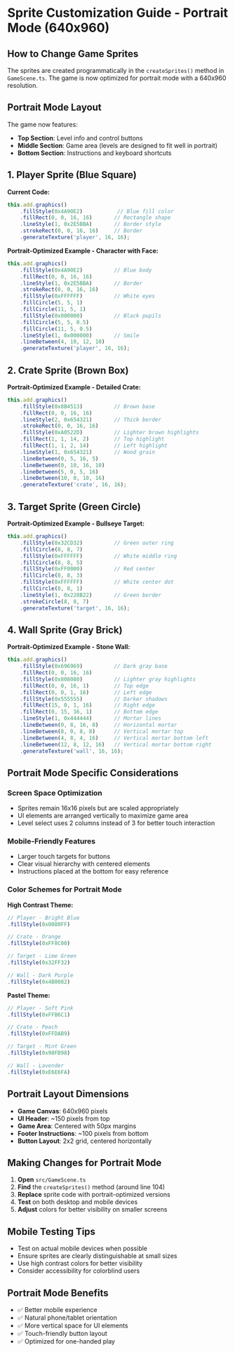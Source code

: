 # Sprite Customization Guide - Portrait Mode (640x960)

## How to Change Game Sprites

The sprites are created programmatically in the `createSprites()` method in `GameScene.ts`. The game is now optimized for portrait mode with a 640x960 resolution.

## Portrait Mode Layout

The game now features:
- **Top Section**: Level info and control buttons
- **Middle Section**: Game area (levels are designed to fit well in portrait)
- **Bottom Section**: Instructions and keyboard shortcuts

## 1. Player Sprite (Blue Square)

**Current Code:**
```typescript
this.add.graphics()
    .fillStyle(0x4A90E2)           // Blue fill color
    .fillRect(0, 0, 16, 16)       // Rectangle shape
    .lineStyle(1, 0x2E5BBA)       // Border style
    .strokeRect(0, 0, 16, 16)     // Border
    .generateTexture('player', 16, 16);
```

**Portrait-Optimized Example - Character with Face:**
```typescript
this.add.graphics()
    .fillStyle(0x4A90E2)          // Blue body
    .fillRect(0, 0, 16, 16)
    .lineStyle(1, 0x2E5BBA)       // Border
    .strokeRect(0, 0, 16, 16)
    .fillStyle(0xFFFFFF)          // White eyes
    .fillCircle(5, 5, 1)
    .fillCircle(11, 5, 1)
    .fillStyle(0x000000)          // Black pupils
    .fillCircle(5, 5, 0.5)
    .fillCircle(11, 5, 0.5)
    .lineStyle(1, 0x000000)       // Smile
    .lineBetween(4, 10, 12, 10)
    .generateTexture('player', 16, 16);
```

## 2. Crate Sprite (Brown Box)

**Portrait-Optimized Example - Detailed Crate:**
```typescript
this.add.graphics()
    .fillStyle(0x8B4513)          // Brown base
    .fillRect(0, 0, 16, 16)
    .lineStyle(2, 0x654321)       // Thick border
    .strokeRect(0, 0, 16, 16)
    .fillStyle(0xA0522D)          // Lighter brown highlights
    .fillRect(1, 1, 14, 2)        // Top highlight
    .fillRect(1, 1, 2, 14)        // Left highlight
    .lineStyle(1, 0x654321)       // Wood grain
    .lineBetween(0, 5, 16, 5)
    .lineBetween(0, 10, 16, 10)
    .lineBetween(5, 0, 5, 16)
    .lineBetween(10, 0, 10, 16)
    .generateTexture('crate', 16, 16);
```

## 3. Target Sprite (Green Circle)

**Portrait-Optimized Example - Bullseye Target:**
```typescript
this.add.graphics()
    .fillStyle(0x32CD32)          // Green outer ring
    .fillCircle(8, 8, 7)
    .fillStyle(0xFFFFFF)          // White middle ring
    .fillCircle(8, 8, 5)
    .fillStyle(0xFF0000)          // Red center
    .fillCircle(8, 8, 3)
    .fillStyle(0xFFFFFF)          // White center dot
    .fillCircle(8, 8, 1)
    .lineStyle(1, 0x228B22)       // Green border
    .strokeCircle(8, 8, 7)
    .generateTexture('target', 16, 16);
```

## 4. Wall Sprite (Gray Brick)

**Portrait-Optimized Example - Stone Wall:**
```typescript
this.add.graphics()
    .fillStyle(0x696969)          // Dark gray base
    .fillRect(0, 0, 16, 16)
    .fillStyle(0x808080)          // Lighter gray highlights
    .fillRect(0, 0, 16, 1)        // Top edge
    .fillRect(0, 0, 1, 16)        // Left edge
    .fillStyle(0x555555)          // Darker shadows
    .fillRect(15, 0, 1, 16)       // Right edge
    .fillRect(0, 15, 16, 1)       // Bottom edge
    .lineStyle(1, 0x444444)       // Mortar lines
    .lineBetween(0, 8, 16, 8)     // Horizontal mortar
    .lineBetween(8, 0, 8, 8)      // Vertical mortar top
    .lineBetween(4, 8, 4, 16)     // Vertical mortar bottom left
    .lineBetween(12, 8, 12, 16)   // Vertical mortar bottom right
    .generateTexture('wall', 16, 16);
```

## Portrait Mode Specific Considerations

### Screen Space Optimization
- Sprites remain 16x16 pixels but are scaled appropriately
- UI elements are arranged vertically to maximize game area
- Level select uses 2 columns instead of 3 for better touch interaction

### Mobile-Friendly Features
- Larger touch targets for buttons
- Clear visual hierarchy with centered elements
- Instructions placed at the bottom for easy reference

### Color Schemes for Portrait Mode

**High Contrast Theme:**
```typescript
// Player - Bright Blue
.fillStyle(0x0080FF)

// Crate - Orange
.fillStyle(0xFF8C00)

// Target - Lime Green
.fillStyle(0x32FF32)

// Wall - Dark Purple
.fillStyle(0x4B0082)
```

**Pastel Theme:**
```typescript
// Player - Soft Pink
.fillStyle(0xFFB6C1)

// Crate - Peach
.fillStyle(0xFFDAB9)

// Target - Mint Green
.fillStyle(0x98FB98)

// Wall - Lavender
.fillStyle(0xE6E6FA)
```

## Portrait Layout Dimensions

- **Game Canvas**: 640x960 pixels
- **UI Header**: ~150 pixels from top
- **Game Area**: Centered with 50px margins
- **Footer Instructions**: ~100 pixels from bottom
- **Button Layout**: 2x2 grid, centered horizontally

## Making Changes for Portrait Mode

1. **Open** `src/GameScene.ts`
2. **Find** the `createSprites()` method (around line 104)
3. **Replace** sprite code with portrait-optimized versions
4. **Test** on both desktop and mobile devices
5. **Adjust** colors for better visibility on smaller screens

## Mobile Testing Tips

- Test on actual mobile devices when possible
- Ensure sprites are clearly distinguishable at small sizes
- Use high contrast colors for better visibility
- Consider accessibility for colorblind users

## Portrait Mode Benefits

- ✅ Better mobile experience
- ✅ Natural phone/tablet orientation
- ✅ More vertical space for UI elements
- ✅ Touch-friendly button layout
- ✅ Optimized for one-handed play
